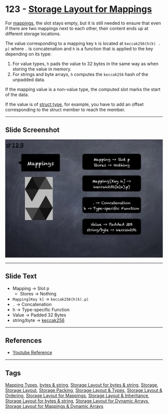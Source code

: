 # 123 - [Storage Layout for Mappings](Storage%20Layout%20for%20Mappings.md)
For [mappings](../2.%20Solidity%20101/Mapping%20Types.md), the slot stays empty, but it is still needed to ensure that even if there are two mappings next to each other, their content ends up at different storage locations. 

The value corresponding to a mapping key `k` is located at `keccak256(h(k) . p)` where `.` is concatenation and `h` is a function that is applied to the key depending on its type: 

1. For value types, `h` pads the value to 32 bytes in the same way as when storing the value in memory.
2. For strings and byte arrays, `h` computes the `keccak256` hash of the unpadded data. 

If the mapping value is a non-value type, the computed slot marks the start of the data. 

If the value is of [struct type](../2.%20Solidity%20101/Struct%20Types.md), for example, you have to add an offset corresponding to the struct member to reach the member.

___
## Slide Screenshot
![123.jpg](../../images/3.%20Solidity%20201/123.jpg)
___
## Slide Text
- Mapping -> Slot p
	- Stores -> Nothing
- `Mapping[Key k]` -> `keccak256(h(k).p)`
- `.` -> Concatenation
- h -> Type-specific Function
- Value -> Padded 32 Bytes
- string/byte -> [keccak256](../1.%20Ethereum101/Keccak256.md)
___
## References
- [Youtube Reference](https://youtu.be/TqMIbouwePE?t=159)
___
## Tags
[Mapping Types](../2.%20Solidity%20101/Mapping%20Types.md), [bytes & string](../2.%20Solidity%20101/bytes%20&%20string.md), [Storage Layout for bytes & string](Storage%20Layout%20for%20bytes%20&%20string.md), [Storage](../1.%20Ethereum101/Storage.md), [Storage Layout](Storage%20Layout.md), [Storage Packing](Storage%20Packing.md), [Storage Layout & Types](Storage%20Layout%20&%20Types.md), [Storage Layout & Ordering](Storage%20Layout%20&%20Ordering.md), [Storage Layout for Mappings](Storage%20Layout%20for%20Mappings.md), [Storage Layout & Inheritance](Storage%20Layout%20&%20Inheritance.md), [Storage Layout for bytes & string](Storage%20Layout%20for%20bytes%20&%20string.md), [Storage Layout for Dynamic Arrays](Storage%20Layout%20for%20Dynamic%20Arrays.md), [Storage Layout for Mappings & Dynamic Arrays](Storage%20Layout%20for%20Mappings%20&%20Dynamic%20Arrays.md)